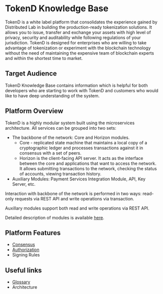 # TokenD Knowledge Base

TokenD is a white label platform that consolidates the experience gained by
Distributed Lab in building the production-ready tokenization solutions. It allows you to issue,
transfer and exchange your assets with high level of privacy, security and auditability while
following regulations of your jurisdiction. TokenD is designed for enterprises who are willing to
take advantage of tokenization or experiment with the blockchain technology without the need of
maintaining the expensive team of blockchain experts and within the shortest time to market.

## Target Audience

TokenD Knowledge Base contains information which is helpful for both developers who are starting to work with TokenD and customers who would like to have deep understanding of the system.

## Platform Overview

TokenD is a highly modular system built using the microservices architecture. All services can be grouped into two sets:

* The backbone of the network: Core and Horizon modules.
  * Core - replicated state machine that maintains a local copy of a cryptographic ledger and processes transactions against it in consensus with a set of peers.
  * Horizon is the client-facing API server. It acts as the interface between the core and applications that want to access the network. It allows submitting transactions to the network, checking the status of accounts, viewing transaction history.
* Auxiliary Modules: Payment Services Integration Module, API, Key Server, etc.

Interaction with backbone of the network is performed in two ways: read-only requests via REST API and write operations via transaction.

Auxillary modules support both read and write operations via REST API.

Detailed description of modules is available [here](./architecture.md).

## Platform Features

* [Consensus](./consensus.md)
* [Authorization](./auth.md)
* Signing Rules

## Useful links

* [Glossary](./glossary.md)
* Architecture